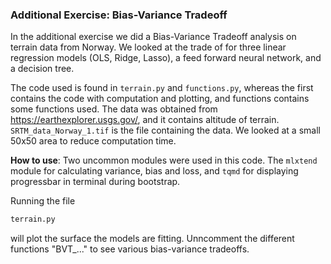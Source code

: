 ### Additional Exercise: Bias-Variance Tradeoff
In the additional exercise we did a Bias-Variance Tradeoff analysis on terrain data from Norway.
We looked at the trade of for three linear regression models (OLS, Ridge, Lasso), a feed forward neural network, and a decision tree.

The code used is found in `terrain.py` and `functions.py`, whereas the first contains the
code with computation and plotting, and functions contains some functions used.
The data was obtained from https://earthexplorer.usgs.gov/, and it contains altitude of terrain. 
`SRTM_data_Norway_1.tif` is the file containing the data.
We looked at a small 50x50 area to reduce computation time.

**How to use**:
Two uncommon modules were used in this code. The `mlxtend` module for calculating variance, bias and loss,
and `tqmd` for displaying progressbar in terminal during bootstrap.

Running the file 
```python
terrain.py
```
will plot the surface the models are fitting.
Unncomment the different functions "BVT_..." to see various bias-variance tradeoffs.
##